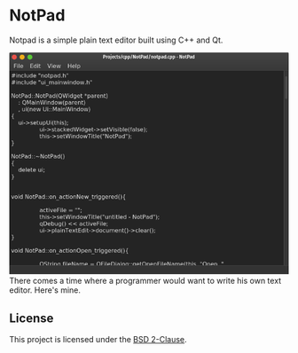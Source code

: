 # NotPad
Notpad is a simple plain text editor built using C++ and Qt.

![Screenshot of NotPad in use.](screenshot.png)
There comes a time where a programmer would want to write his own text editor. Here's mine.

## License
This project is licensed under the [BSD 2-Clause](https://github.com/AJigsawnHalo/NotPad/blob/master/LICENSE).
